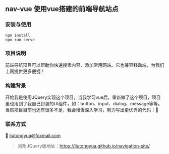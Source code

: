 ## nav-vue 使用vue搭建的前端导航站点

### 安装与使用
```
npm install
npm run serve
```

### 项目说明
前端导航项目可以帮助你快速搜素内容、添加常用网站。它也兼容移动端，为我们上网提供更多便捷！

### 构建背景
开始我是使用JQuery实现这个项目，当我学习vue后，重新做了这个项目，项目里也用到了我自己封装的UI组件，如：button、input、dialog、message等等。
当然项目目前也还有很多不足，我会慢慢深入学习，努力写出更优秀的代码！:muscle:
### 联系方式
:email: liutongyua@foxmail.com

>另附JQuery版地址：https://liutongyua.github.io/navigation-site/

